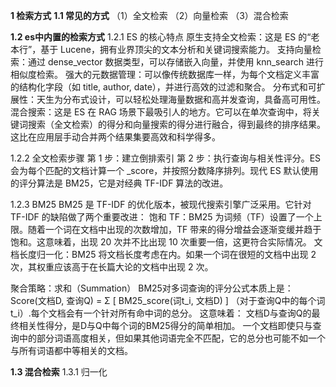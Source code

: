 **1 检索方式**
**1.1 常见的方式**
（1）全文检索
（2）向量检索
（3）混合检索

**1.2 es中内置的检索方式**
1.2.1 ES 的核心特点
原生支持全文检索：这是 ES 的“老本行”，基于 Lucene，拥有业界顶尖的文本分析和关键词搜索能力。
支持向量检索：通过 dense_vector 数据类型，可以存储嵌入向量，并使用 knn_search 进行相似度检索。
强大的元数据管理：可以像传统数据库一样，为每个文档定义丰富的结构化字段（如 title, author, date），并进行高效的过滤和聚合。
分布式和可扩展性：天生为分布式设计，可以轻松处理海量数据和高并发查询，具备高可用性。
混合搜索：这是 ES 在 RAG 场景下最吸引人的地方。它可以在单次查询中，将关键词搜索（全文检索）的得分和向量搜索的得分进行融合，得到最终的排序结果。这比在应用层手动合并两个结果集要高效和科学得多。

1.2.2 全文检索步骤
第 1 步：建立倒排索引
第 2 步：执行查询与相关性评分。ES 会为每个匹配的文档计算一个 _score，并按照分数降序排列。现代 ES 默认使用的评分算法是 BM25，它是对经典 TF-IDF 算法的改进。

1.2.3 BM25
BM25 是 TF-IDF 的优化版本，被现代搜索引擎广泛采用。它针对 TF-IDF 的缺陷做了两个重要改进：
饱和 TF：BM25 为词频（TF）设置了一个上限。随着一个词在文档中出现的次数增加，TF 带来的得分增益会逐渐变缓并趋于饱和。这意味着，出现 20 次并不比出现 10 次重要一倍，这更符合实际情况。
文档长度归一化：BM25 将文档长度考虑在内。如果一个词在很短的文档中出现 2 次，其权重应该高于在长篇大论的文档中出现 2 次。

聚合策略：求和（Summation）
BM25对多词查询的评分公式本质上是：
Score(文档D, 查询Q) = Σ [ BM25_score(词t_i, 文档D) ] （对于查询Q中的每个词t_i）.每个文档会有一个针对所有命中词的总分。
这意味着：
文档D与查询Q的最终相关性得分，是D与Q中每个词的BM25得分的简单相加。
一个文档即使只与查询中的部分词语高度相关，但如果其他词语完全不匹配，它的总分也可能不如一个与所有词语都中等相关的文档。

**1.3 混合检索**
1.3.1 归一化
